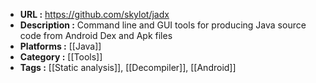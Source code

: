 - **URL :** https://github.com/skylot/jadx
- **Description :** Command line and GUI tools for producing Java source code from Android Dex and Apk files
- **Platforms :** [[Java]]
- **Category :** [[Tools]]
- **Tags :** [[Static analysis]], [[Decompiler]], [[Android]]